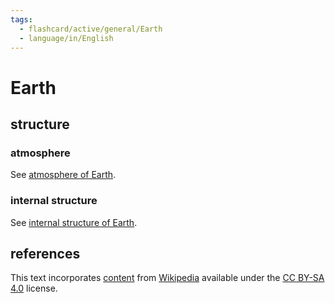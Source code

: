 ```yaml
---
tags:
  - flashcard/active/general/Earth
  - language/in/English
---
```


# Earth

## structure

### atmosphere

See [atmosphere of Earth](atmosphere%20of%20Earth.md).

### internal structure

See [internal structure of Earth](internal%20structure%20of%20Earth.md).

## references

This text incorporates [content](https://en.wikipedia.org/wiki/Earth) from [Wikipedia](Wikipedia.md) available under the [CC BY-SA 4.0](https://creativecommons.org/licenses/by-sa/4.0/) license.
